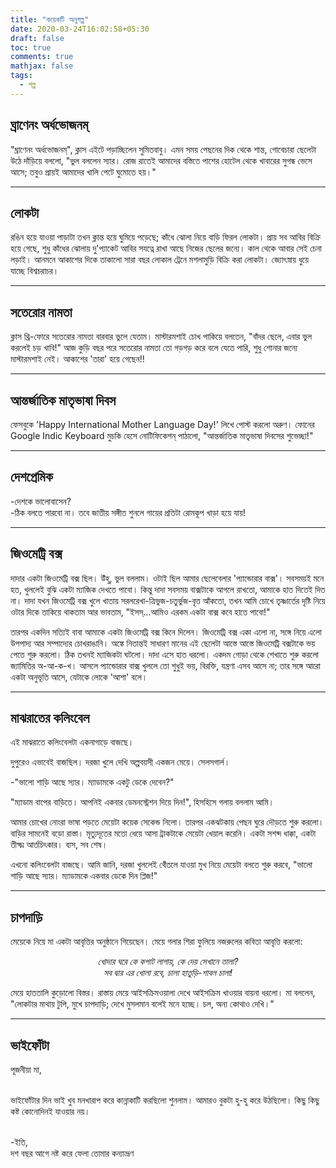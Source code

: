 ```yaml
---
title: "কয়েকটি অনুগল্প"
date: 2020-03-24T16:02:58+05:30
draft: false
toc: true
comments: true
mathjax: false
tags:
  - গল্প
---
```


## ঘ্রাণেনং অর্ধভোজনম্

"ঘ্রাণেনং অর্ধভোজনম্", ক্লাস এইটে পড়াচ্ছিলেন সুমিতবাবু।
এমন সময় পেছনের দিক থেকে শান্ত, গোবেচারা ছেলেটা উঠে দাঁড়িয়ে বললো, "ভুল বললেন স্যার। রোজ রাতেই আমাদের বস্তিতে পাশের হোটেল থেকে খাবারের সুগন্ধ ভেসে আসে; তবুও প্রায়ই আমাদের খালি পেটে ঘুমোতে হয়।"

---

## লোকটা

রঙিন হয়ে যাওয়া পাড়াটা তখন ক্লান্ত হয়ে ঘুমিয়ে পড়েছে; কাঁধে ঝোলা নিয়ে বাড়ি ফিরল লোকটা।
প্রায় সব আবির বিক্রি হয়ে গেছে, শুধু কাঁধের ঝোলায় দু'প্যাকেট আবির সযত্নে রাখা আছে নিজের ছেলের জন্যে। কাল থেকে আবার সেই চেনা লড়াই। আনমনে আকাশের দিকে তাকালো সারা বছর লোকাল ট্রেনে মশলামুড়ি বিক্রি করা লোকটা। জ্যোৎস্নায় ধুয়ে যাচ্ছে বিশ্বচরাচর।

---

## সতেরোর নামতা

ক্লাস থ্রি-ফোরে সতেরোর নামতা বারবার ভুলে যেতাম। মাস্টারমশাই চোখ পাকিয়ে বলতেন, "বাঁদর ছেলে, এবার ভুল করলেই চড় খাবি!"
আজ কুড়ি বছর পরে সতেরোর নামতা তো গড়গড় করে বলে যেতে পারি, শুধু শোনার জন্যে মাস্টারমশাই নেই। আকাশের 'তারা' হয়ে গেছেন!!

---

## আন্তর্জাতিক মাতৃভাষা দিবস

ফেসবুকে 'Happy International Mother Language Day!' লিখে পোস্ট করলো অরুণ।
ফোনের Google Indic Keyboard মুচকি হেসে নোটিফিকেশন্‌ পাঠালো, "আন্তর্জাতিক মাতৃভাষা দিবসের শুভেচ্ছা!"

---

## দেশপ্রেমিক

-দেশকে ভালোবাসেন?<br>
-ঠিক বলতে পারবো না। তবে জাতীয় সঙ্গীত শুনলে গায়ের প্রতিটা রোমকূপ খাড়া হয়ে যায়!

---

## জিওমেট্রি বক্স

দাদার একটা জিওমেট্রি বক্স ছিল। উঁহু, ভুল বললাম। ওটাই ছিল আমার ছেলেবেলার 'প্যান্ডোরার বাক্স'। সবসময়ই মনে হত, খুললেই বুঝি একটা ম্যাজিক দেখতে পাবো। কিন্তু দাদা সবসময় বাক্সটাকে আগলে রাখতো, আমাকে হাত দিতেই দিত না। দাদা যখন জিওমেট্রি বক্স খুলে খাতায় সরলরেখা-ত্রিভুজ-চতুর্ভুজ-বৃত্ত আঁকতো, তখন আমি চোখে তৃষ্ণার্তের দৃষ্টি নিয়ে ওটার দিকে তাকিয়ে থাকতাম আর ভাবতাম, "ইসস্...আমিও এরকম একটা বাক্স কবে হাতে পাবো!"

তারপর একদিন সত্যিই বাবা আমাকে একটা জিওমেট্রি বক্স কিনে দিলেন। জিওমেট্রি বক্স একা এলো না, সঙ্গে নিয়ে এলো উপপাদ্য আর সম্পাদ্যের চোখরাঙানি। অঙ্কে নিতান্তই সাধারণ মানের এই ছেলেটা আস্তে আস্তে জিওমেট্রি বক্সটাকে ভয় পেতে শুরু করলো। ঠিক তখনই ম্যাজিকটা ঘটলো। দাদা এসে হাত ধরলো। একদম গোড়া থেকে শেখাতে শুরু করলো জ্যামিতির অ-আ-ক-খ। আসলে প্যান্ডোরার বাক্স খুললে তো শুধুই ভয়, বিরক্তি, যন্ত্রণা এসব আসে না; তার সঙ্গে আরো একটা অনুভূতি আসে, যেটাকে লোকে 'আশা' বলে।

---

## মাঝরাতের কলিংবেল

এই মাঝরাতে কলিংবেলটা একনাগাড়ে বাজছে।

দুপুরেও এভাবেই বাজছিল। দরজা খুলে দেখি অল্পবয়সী একজন মেয়ে। সেলসগার্ল।

-"ভালো শাড়ি আছে স্যার। ম্যাডামকে একটু ডেকে দেবেন?"

"ম্যাডাম বাপের বাড়িতে। আপনিই একবার ডেমনস্ট্রেশন দিয়ে দিন!", হিসহিসে গলায় বললাম আমি।

আমার চোখের নোংরা ভাষা পড়তে মেয়েটা কয়েক সেকেন্ড নিলো। তারপর একঝটকায় পেছন ঘুরে দৌড়তে শুরু করলো। বাড়ির সামনেই বড়ো রাস্তা। মৃত্যুদূতের মতো ধেয়ে আসা ট্রাকটাকে মেয়েটা খেয়াল করেনি। একটা সশব্দ ধাক্কা, একটা তীক্ষ্ম আর্তচিৎকার। ব্যস, সব শেষ।

এখনো কলিংবেলটা বাজছে। আমি জানি, দরজা খুললেই থেঁঁতলে যাওয়া মুখ নিয়ে মেয়েটা বলতে শুরু করবে, "ভালো শাড়ি আছে স্যার। ম্যাডামকে একবার ডেকে দিন প্লিজ!"

---

## চাপদাড়ি

মেয়েকে নিয়ে মা একটা আবৃত্তির অনুষ্ঠানে গিয়েছেন। মেয়ে গলার শিরা ফুলিয়ে নজরুলের কবিতা আবৃত্তি করলো:

<div style="text-align: center;">

*খোদার ঘরে কে কপাট লাগায়, কে দেয় সেখানে তালা?* <br/>
*সব দ্বার এর খোলা রবে, চালা হাতুড়ি-শাবল চালা!*

</div>

মেয়ে হাততালি কুড়োলো বিস্তর। রাস্তায় মেয়ে আইসক্রিমওয়ালা দেখে আইসক্রিম খাওয়ার বায়না ধরলো। মা বললেন, "লোকটার মাথায় টুপি, মুখে চাপদাড়ি; দেখে মুসলমান বলেই মনে হচ্ছে। চল, অন্য কোথাও দেখি।"

---
## ভাইফোঁটা

পূজনীয়া মা,<br/><br/>

ভাইফোঁটার দিন ভাই খুব মনখারাপ করে কান্নাকাটি করছিলো শুনলাম। আমারও বুকটা হু-হু করে উঠছিলো। কিছু কিছু কষ্ট কোনোদিনই যাওয়ার নয়।<br/><br/>

-ইতি,<br/>
দশ বছর আগে নষ্ট করে ফেলা তোমার কন্যাভ্রূণ